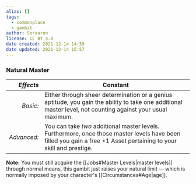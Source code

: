 ```yaml
---
alias: []
tags:
  - commonplace
  - gambit
author: Seraaron
license: CC BY 4.0
date created: 2021-12-14 14:59
date updated: 2021-12-14 15:57
---
```


### Natural Master

|   _Effects_ | Constant                                                                                                                                                            |
| ----------: | ------------------------------------------------------------------------------------------------------------------------------------------------------------------- |
|    _Basic:_ | Either through sheer determination or a genius aptitude, you gain the ability to take one additional master level, not counting against your usual maximum.         |
| _Advanced:_ | You can take _two_ additional master levels. Furthermore, once those master levels have been filled you gain a free +1 Asset pertaining to your skill and prestige. |

**Note:** You must still acquire the [[Jobs#Master Levels|master levels]] through normal means, this gambit just raises your natural limit — which is normally imposed by your character's [[Circumstances#Age|age]].
